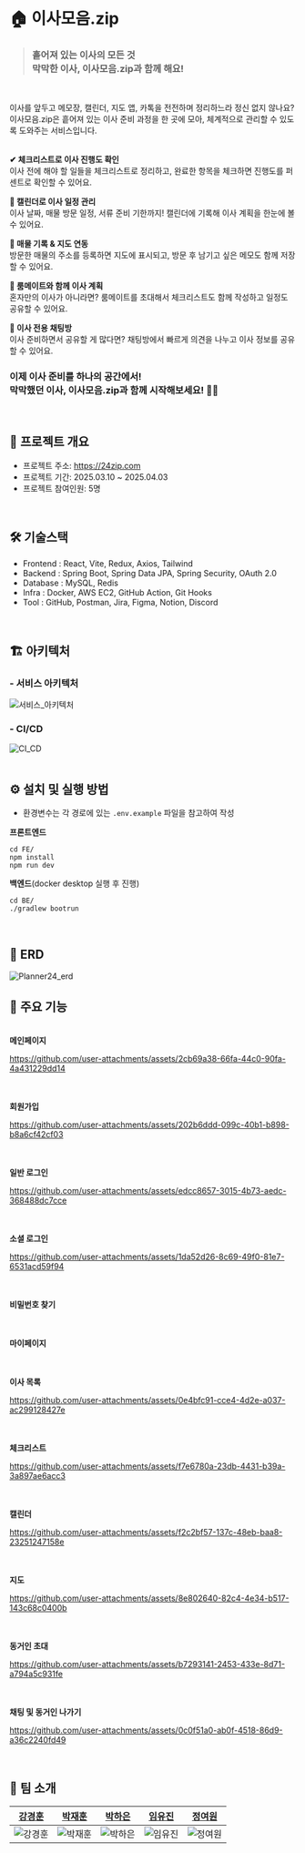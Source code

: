 # 🏠 이사모음.zip

> ### 흩어져 있는 이사의 모든 것</br>막막한 이사, 이사모음.zip과 함께 해요!
</br>

이사를 앞두고 메모장, 캘린더, 지도 앱, 카톡을 전전하며 정리하느라 정신 없지 않나요?
</br>
이사모음.zip은 흩어져 있는 이사 준비 과정을 한 곳에 모아, 체계적으로 관리할 수 있도록 도와주는 서비스입니다.
</br>
</br>

**✔ 체크리스트로 이사 진행도 확인**
</br>
이사 전에 해야 할 일들을 체크리스트로 정리하고, 완료한 항목을 체크하면 진행도를 퍼센트로 확인할 수 있어요.

**📅 캘린더로 이사 일정 관리**
</br>
이사 날짜, 매물 방문 일정, 서류 준비 기한까지! 캘린더에 기록해 이사 계획을 한눈에 볼 수 있어요.

**📍 매물 기록 & 지도 연동**
</br>
방문한 매물의 주소를 등록하면 지도에 표시되고, 방문 후 남기고 싶은 메모도 함께 저장할 수 있어요.

**👥 룸메이트와 함께 이사 계획**
</br>
혼자만의 이사가 아니라면? 룸메이트를 초대해서 체크리스트도 함께 작성하고 일정도 공유할 수 있어요.

**💬 이사 전용 채팅방**
</br>
이사 준비하면서 공유할 게 많다면? 채팅방에서 빠르게 의견을 나누고 이사 정보를 공유할 수 있어요.

### **이제 이사 준비를 하나의 공간에서!</br>막막했던 이사, 이사모음.zip과 함께 시작해보세요! 🚛✨**
</br>

## 📖 프로젝트 개요
- 프로젝트 주소: https://24zip.com
- 프로젝트 기간: 2025.03.10 ~ 2025.04.03
- 프로젝트 참여인원: 5명
</br>

## 🛠️ 기술스택
- Frontend : React, Vite, Redux, Axios, Tailwind
- Backend : Spring Boot, Spring Data JPA, Spring Security, OAuth 2.0
- Database : MySQL, Redis
- Infra : Docker, AWS EC2, GitHub Action, Git Hooks
- Tool : GitHub, Postman, Jira, Figma, Notion, Discord
</br>

## 🏗️ 아키텍처

### - 서비스 아키텍처
![서비스_아키텍처](https://github.com/user-attachments/assets/f740a60c-4962-4871-8048-b8e39445a8d3)

### - CI/CD
![CI_CD](https://github.com/user-attachments/assets/50cab2e9-2c51-455d-a23c-ae906d431b42)
</br></br>

## ⚙️ 설치 및 실행 방법
- 환경변수는 각 경로에 있는 `.env.example` 파일을 참고하여 작성

**프론트엔드**
```
cd FE/
npm install
npm run dev
```

**백엔드**(docker desktop 실행 후 진행)
```
cd BE/
./gradlew bootrun
```
</br>

## 🧩 ERD
![Planner24_erd](https://github.com/user-attachments/assets/e26ab98b-d05b-4fde-8f6e-46a179518ebf)
</br>

## 💫 주요 기능

</br>**메인페이지**

https://github.com/user-attachments/assets/2cb69a38-66fa-44c0-90fa-4a431229dd14

</br></br> **회원가입**

https://github.com/user-attachments/assets/202b6ddd-099c-40b1-b898-b8a6cf42cf03

</br></br> **일반 로그인**

https://github.com/user-attachments/assets/edcc8657-3015-4b73-aedc-368488dc7cce

</br></br> **소셜 로그인**

https://github.com/user-attachments/assets/1da52d26-8c69-49f0-81e7-6531acd59f94

</br></br> **비밀번호 찾기**


</br></br> **마이페이지**


</br></br> **이사 목록**

https://github.com/user-attachments/assets/0e4bfc91-cce4-4d2e-a037-ac299128427e

</br></br> **체크리스트**

https://github.com/user-attachments/assets/f7e6780a-23db-4431-b39a-3a897ae6acc3

</br></br> **캘린더**

https://github.com/user-attachments/assets/f2c2bf57-137c-48eb-baa8-23251247158e

</br></br> **지도**

https://github.com/user-attachments/assets/8e802640-82c4-4e34-b517-143c68c0400b

</br></br> **동거인 초대**

https://github.com/user-attachments/assets/b7293141-2453-433e-8d71-a794a5c931fe

</br></br> **채팅 및 동거인 나가기**

https://github.com/user-attachments/assets/0c0f51a0-ab0f-4518-86d9-a36c2240fd49


</br>

## 👥 팀 소개
| [강경훈](https://github.com/rkdrudgns0412) | [박재훈](https://github.com/bjh0499) | [박하은](https://github.com/apricity2u) | [임유진](https://github.com/cocobabb) | [정여원](https://github.com/koho512) |
| :---: | :---: | :---: | :---: | :---: |
| ![강경훈](https://github.com/rkdrudgns0412.png) | ![박재훈](https://github.com/bjh0499.png) | ![박하은](https://github.com/apricity2u.png) | ![임유진](https://github.com/cocobabb.png) | ![정여원](https://github.com/koho512.png) | 
</br>
